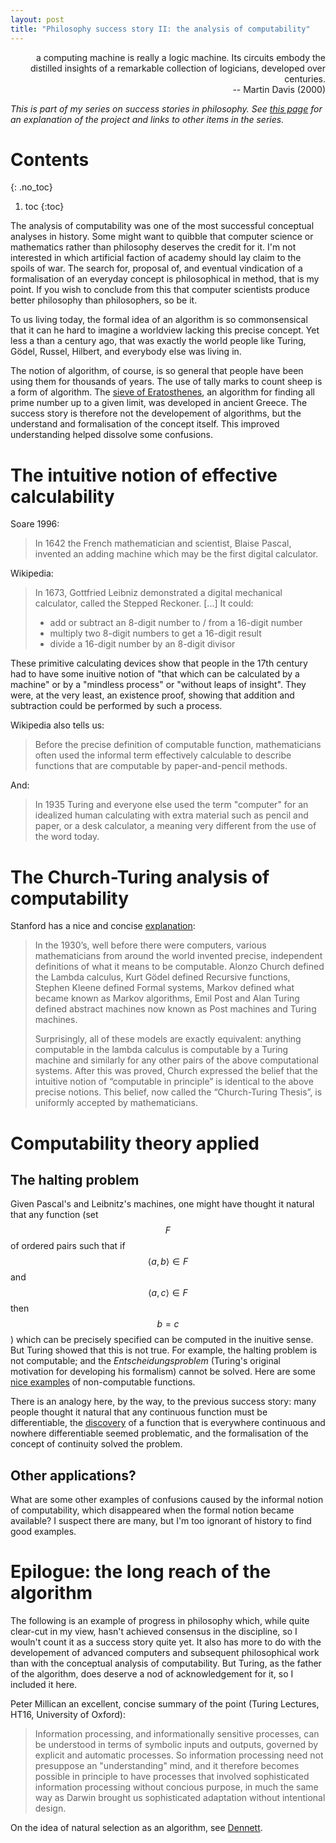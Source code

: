 ```yaml
---
layout: post
title: "Philosophy success story II: the analysis of computability"
---
```


<p style="text-align:right;"> a computing machine is really a logic machine. Its circuits embody
the distilled insights of a remarkable collection of logicians, developed
over centuries.<br>
-- Martin Davis (2000) </p>

*This is part of my series on success stories in philosophy. See [this page](/ps) for an explanation of the project and links to other items in the series.*

# Contents
{: .no_toc}
1. toc
{:toc} 

The analysis of computability was one of the most successful conceptual analyses in history. Some might want to quibble that computer science or mathematics rather than philosophy deserves the credit for it. I'm not interested in which artificial faction of academy should lay claim to the spoils of war. The search for, proposal of, and eventual vindication of a formalisation of an everyday concept is philosophical in method, that is my point. If you wish to conclude from this that computer scientists produce better philosophy than philosophers, so be it.

To us living today, the formal idea of an algorithm is so commonsensical that it can he hard to imagine a worldview lacking this precise concept. Yet less a than a century ago, that was exactly the world people like Turing, Gödel, Russel, Hilbert, and everybody else was living in. 

The notion of algorithm, of course, is so general that people have been using them for thousands of years. The use of tally marks to count sheep is a form of algorithm. The [sieve of Eratosthenes](https://en.wikipedia.org/wiki/Sieve_of_Eratosthenes), an algorithm for finding all prime number up to a given limit, was developed in ancient Greece. The success story is therefore not the developement of algorithms, but the understand and formalisation of the concept itself. This improved understanding helped dissolve some confusions. 

# The intuitive notion of effective calculability

Soare 1996:

> In 1642 the French mathematician and scientist, Blaise Pascal, invented an adding machine which may be the first digital calculator.

Wikipedia:

> In 1673, Gottfried Leibniz demonstrated a digital mechanical calculator, called the Stepped Reckoner. [...] It could:
>
> - add or subtract an 8-digit number to / from a 16-digit number
> - multiply two 8-digit numbers to get a 16-digit result
> - divide a 16-digit number by an 8-digit divisor

These primitive calculating devices show that people in the 17th century had to have some inuitive notion of "that which can be calculated by a machine" or by a "mindless process" or "without leaps of insight". They were, at the very least, an existence proof, showing that addition and subtraction could be performed by such a process.

Wikipedia also tells us:

> Before the precise definition of computable function, mathematicians often used the informal term effectively calculable to describe functions that are computable by paper-and-pencil methods. 

And:

> In 1935 Turing and everyone else
>  used the term "computer" for an idealized human calculating with extra
>  material such as pencil and paper, or a desk calculator, a meaning very
>  different from the use of the word today.

# The Church-Turing analysis of computability

Stanford has a nice and concise [explanation](https://plato.stanford.edu/entries/computability/):

> In the 1930’s, well before there were computers, various mathematicians from around the world invented precise, independent definitions of what it means to be computable. Alonzo Church defined the Lambda calculus, Kurt Gödel defined Recursive functions, Stephen Kleene defined Formal systems, Markov defined what became known as Markov algorithms, Emil Post and Alan Turing defined abstract machines now known as Post machines and Turing machines.
>
> Surprisingly, all of these models are exactly equivalent: anything computable in the lambda calculus is computable by a Turing machine and similarly for any other pairs of the above computational systems. After this was proved, Church expressed the belief that the intuitive notion of “computable in principle” is identical to the above precise notions. This belief, now called the “Church-Turing Thesis”, is uniformly accepted by mathematicians.

# Computability theory applied

## The halting problem

Given Pascal's and Leibnitz's machines, one might have thought it natural that any function (set $$F​$$ of ordered pairs such that if  $$\langle a,b \rangle \in F​$$ and $$\langle a,c \rangle \in F​$$ then $$b=c​$$ ) which can be precisely specified can be computed in the inuitive sense. But Turing showed that this is not true. For example, the halting problem is not computable; and the *Entscheidungsproblem* (Turing's original motivation for developing his formalism) cannot be solved. Here are some [nice examples](https://mathoverflow.net/questions/29197/non-computable-but-easily-described-arithmetical-functions) of non-computable functions. 

There is an analogy here, by the way, to the previous success story: many people thought it natural that any continuous function must be differentiable, the [discovery](https://en.wikipedia.org/wiki/Weierstrass_function) of a function that is everywhere continuous and nowhere differentiable seemed problematic, and the formalisation of the concept of continuity solved the problem.

## Other applications?

What are some other examples of confusions caused by the informal notion of computability, which  disappeared when the formal notion became available? I suspect there are many, but I'm too ignorant of history to find good examples.

# Epilogue: the long reach of the algorithm

The following is an example of progress in philosophy which, while quite clear-cut in my view, hasn't  achieved consensus in the discipline, so I wouln't count it as a success story quite yet. It also has more to do with the developement of advanced computers and subsequent philosophical work than with the conceptual analysis of computability. But Turing, as the father of the algorithm, does deserve a nod of acknowledgement for it, so I included it here.

Peter Millican an excellent, concise summary of the point (Turing Lectures, HT16, University of Oxford):
> Information processing, and informationally sensitive processes, can be understood in terms of symbolic inputs and outputs, governed by explicit and automatic processes. So information processing need not presuppose an "understanding" mind, and it therefore becomes possible in principle to have processes that involved sophisticated information processing without concious purpose, in much the same way as Darwin brought us sophisticated adaptation without intentional design. 

On the idea of natural selection as an algorithm, see [Dennett](https://en.wikipedia.org/wiki/Darwin%27s_Dangerous_Idea). 
